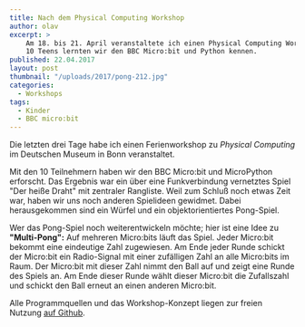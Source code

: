 ```yaml
---
title: Nach dem Physical Computing Workshop
author: olav
excerpt: >
    Am 18. bis 21. April veranstaltete ich einen Physical Computing Workshop im Deutschen Museum in Bonn. Mit
    10 Teens lernten wir den BBC Micro:bit und Python kennen.
published: 22.04.2017
layout: post
thumbnail: "/uploads/2017/pong-212.jpg"
categories:
  - Workshops
tags:
  - Kinder
  - BBC micro:bit
---
```

Die letzten drei Tage habe ich einen Ferienworkshop zu *Physical Computing* im Deutschen Museum in Bonn veranstaltet.

Mit den 10 Teilnehmern haben wir den BBC Micro:bit und MicroPython erforscht. Das Ergebnis war ein über eine Funkverbindung vernetztes Spiel "Der heiße Draht" mit zentraler Rangliste. Weil zum Schluß noch etwas Zeit war, haben wir uns noch anderen Spielideen gewidmet. Dabei herausgekommen sind ein Würfel und ein objektorientiertes Pong-Spiel.

Wer das Pong-Spiel noch weiterentwickeln möchte; hier ist eine Idee zu **"Multi-Pong":** Auf mehreren Micro:bits läuft das Spiel. Jeder Micro:bit bekommt eine eindeutige Zahl zugewiesen. Am Ende jeder Runde schickt der Micro:bit ein Radio-Signal mit einer zufälligen Zahl an alle Micro:bits im Raum. Der Micro:bit mit dieser Zahl nimmt den Ball auf und zeigt eine Runde des Spiels an. Am Ende dieser Runde wählt dieser Micro:bit die Zufallszahl und schickt den Ball erneut an einen anderen Micro:bit.

Alle Programmquellen und das Workshop-Konzept liegen zur freien Nutzung [auf Github](https://github.com/tinkerthon/Der-heisse-Draht-2017).
